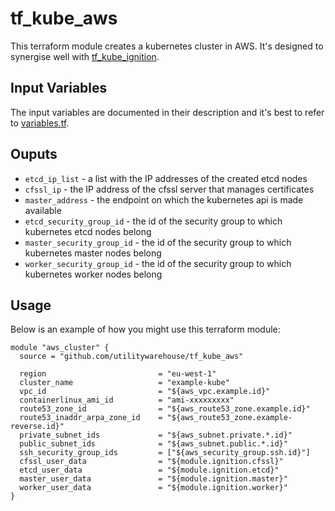 # tf_kube_aws

This terraform module creates a kubernetes cluster in AWS. It's designed to synergise well with [tf_kube_ignition](https://github.com/utilitywarehouse/tf_kube_ignition).

## Input Variables

The input variables are documented in their description and it's best to refer to [variables.tf](variables.tf).

## Ouputs

- `etcd_ip_list` - a list with the IP addresses of the created etcd nodes
- `cfssl_ip` - the IP address of the cfssl server that manages certificates
- `master_address` - the endpoint on which the kubernetes api is made available
- `etcd_security_group_id` - the id of the security group to which kubernetes etcd nodes belong
- `master_security_group_id` - the id of the security group to which kubernetes master nodes belong
- `worker_security_group_id` - the id of the security group to which kubernetes worker nodes belong

## Usage

Below is an example of how you might use this terraform module:

```hcl
module "aws_cluster" {
  source = "github.com/utilitywarehouse/tf_kube_aws"

  region                         = "eu-west-1"
  cluster_name                   = "example-kube"
  vpc_id                         = "${aws_vpc.example.id}"
  containerlinux_ami_id          = "ami-xxxxxxxxx"
  route53_zone_id                = "${aws_route53_zone.example.id}"
  route53_inaddr_arpa_zone_id    = "${aws_route53_zone.example-reverse.id}"
  private_subnet_ids             = "${aws_subnet.private.*.id}"
  public_subnet_ids              = "${aws_subnet.public.*.id}"
  ssh_security_group_ids         = ["${aws_security_group.ssh.id}"]
  cfssl_user_data                = "${module.ignition.cfssl}"
  etcd_user_data                 = "${module.ignition.etcd}"
  master_user_data               = "${module.ignition.master}"
  worker_user_data               = "${module.ignition.worker}"
}
```
